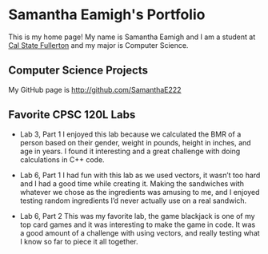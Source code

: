 
# Samantha Eamigh's Portfolio

This is my home page! My name is Samantha Eamigh and I am a student at [Cal State Fullerton](http://www.fullerton.edu/) and my major is Computer Science.

## Computer Science Projects

My GitHub page is http://github.com/SamanthaE222

## Favorite CPSC 120L Labs

* Lab 3, Part 1
I enjoyed this lab because we calculated the BMR of a person based on their gender,      weight in pounds, height in inches, and age in years. I found it interesting and a great challenge with doing calculations in C++ code.

* Lab 6, Part 1
I had fun with this lab as we used vectors, it wasn’t too hard and I had a good time while creating it. Making the sandwiches with whatever we chose as the ingredients was amusing to me, and I enjoyed testing random ingredients I’d never actually use on a real sandwich.

* Lab 6, Part 2
This was my favorite lab, the game blackjack is one of my top card games and it was interesting to make the game in code. It was a good amount of a challenge with using vectors, and really testing what I know so far to piece it all together.